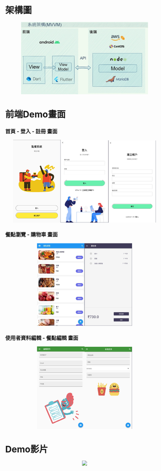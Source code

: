 # 架構圖

<p align="center">
    <img src="Screenshots/架構圖.jpg" width="80%"></img>
</p>

# 前端Demo畫面

### 首頁 - 登入 - 註冊 畫面

<p align="center">
    <img src="Screenshots/mainpage.jpg" width="30%"><img src="Screenshots/login.jpg" width="30%"><img src="Screenshots/signup.jpg" width="30%">
</p>

### 餐點瀏覽 - 購物車 畫面

<p align="center">
    <img src="Screenshots/foodlist.jpg" width="30%"><img src="Screenshots/kart.jpg" width="30%">
</p>

### 使用者資料編輯 - 餐點編輯 畫面

<p align="center">
    <img src="Screenshots/profile-edit.jpg" width="30%"><img src="Screenshots/food-edit.jpg" width="30%">
</p>

# Demo影片
<p align="center">
    <img src="Screenshots/Demo.gif" width="45%"></img>
</p>






